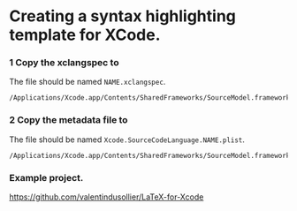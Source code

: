 # Creating a syntax highlighting template for XCode.

### 1 Copy the xclangspec to
The file should be named `NAME.xclangspec`.
```
/Applications/Xcode.app/Contents/SharedFrameworks/SourceModel.framework/Versions/A/Resources/LanguageSpecifications
```

### 2 Copy the metadata file to 
The file should be named `Xcode.SourceCodeLanguage.NAME.plist`.
```
/Applications/Xcode.app/Contents/SharedFrameworks/SourceModel.framework/Versions/A/Resources/LanguageMetadata
```

### Example project.
https://github.com/valentindusollier/LaTeX-for-Xcode

